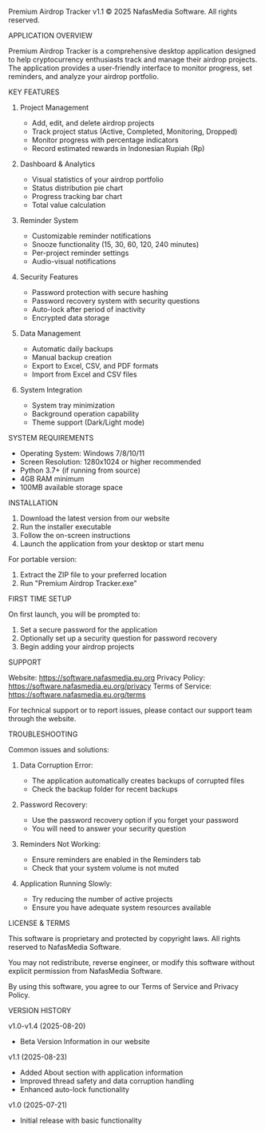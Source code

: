 Premium Airdrop Tracker v1.1
© 2025 NafasMedia Software. All rights reserved.


APPLICATION OVERVIEW


Premium Airdrop Tracker is a comprehensive desktop application designed to help cryptocurrency enthusiasts track and manage their airdrop projects. The application provides a user-friendly interface to monitor progress, set reminders, and analyze your airdrop portfolio.


KEY FEATURES


1. Project Management
   - Add, edit, and delete airdrop projects
   - Track project status (Active, Completed, Monitoring, Dropped)
   - Monitor progress with percentage indicators
   - Record estimated rewards in Indonesian Rupiah (Rp)

2. Dashboard & Analytics
   - Visual statistics of your airdrop portfolio
   - Status distribution pie chart
   - Progress tracking bar chart
   - Total value calculation

3. Reminder System
   - Customizable reminder notifications
   - Snooze functionality (15, 30, 60, 120, 240 minutes)
   - Per-project reminder settings
   - Audio-visual notifications

4. Security Features
   - Password protection with secure hashing
   - Password recovery system with security questions
   - Auto-lock after period of inactivity
   - Encrypted data storage

5. Data Management
   - Automatic daily backups
   - Manual backup creation
   - Export to Excel, CSV, and PDF formats
   - Import from Excel and CSV files

6. System Integration
   - System tray minimization
   - Background operation capability
   - Theme support (Dark/Light mode)

SYSTEM REQUIREMENTS


- Operating System: Windows 7/8/10/11
- Screen Resolution: 1280x1024 or higher recommended
- Python 3.7+ (if running from source)
- 4GB RAM minimum
- 100MB available storage space


INSTALLATION


1. Download the latest version from our website
2. Run the installer executable
3. Follow the on-screen instructions
4. Launch the application from your desktop or start menu

For portable version:
1. Extract the ZIP file to your preferred location
2. Run "Premium Airdrop Tracker.exe"

FIRST TIME SETUP


On first launch, you will be prompted to:
1. Set a secure password for the application
2. Optionally set up a security question for password recovery
3. Begin adding your airdrop projects


SUPPORT


Website: https://software.nafasmedia.eu.org
Privacy Policy: https://software.nafasmedia.eu.org/privacy
Terms of Service: https://software.nafasmedia.eu.org/terms

For technical support or to report issues, please contact our support team through the website.


TROUBLESHOOTING


Common issues and solutions:

1. Data Corruption Error:
   - The application automatically creates backups of corrupted files
   - Check the backup folder for recent backups

2. Password Recovery:
   - Use the password recovery option if you forget your password
   - You will need to answer your security question

3. Reminders Not Working:
   - Ensure reminders are enabled in the Reminders tab
   - Check that your system volume is not muted

4. Application Running Slowly:
   - Try reducing the number of active projects
   - Ensure you have adequate system resources available


LICENSE & TERMS


This software is proprietary and protected by copyright laws. All rights reserved to NafasMedia Software.

You may not redistribute, reverse engineer, or modify this software without explicit permission from NafasMedia Software.

By using this software, you agree to our Terms of Service and Privacy Policy.


VERSION HISTORY

v1.0-v1.4 (2025-08-20)
- Beta Version Information in our website

v1.1 (2025-08-23)
- Added About section with application information
- Improved thread safety and data corruption handling
- Enhanced auto-lock functionality

v1.0 (2025-07-21)
- Initial release with basic functionality
